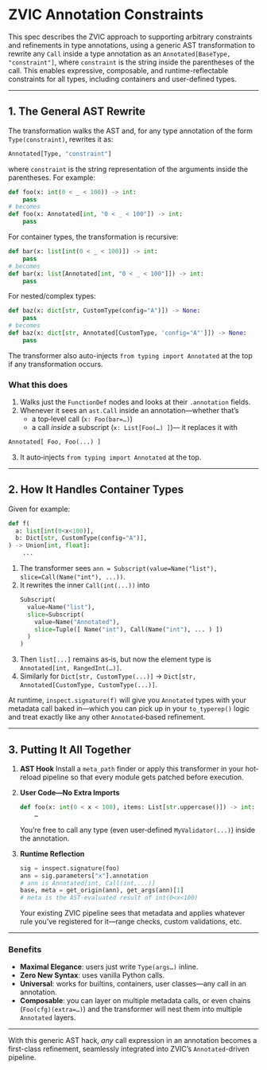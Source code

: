 
# ZVIC Annotation Constraints

This spec describes the ZVIC approach to supporting arbitrary constraints and refinements in type annotations, using a generic AST transformation to rewrite any `Call` inside a type annotation as an `Annotated[BaseType, "constraint"]`, where `constraint` is the string inside the parentheses of the call. This enables expressive, composable, and runtime-reflectable constraints for all types, including containers and user-defined types.

---


## 1. The General AST Rewrite

The transformation walks the AST and, for any type annotation of the form `Type(constraint)`, rewrites it as:

```python
Annotated[Type, "constraint"]
```

where `constraint` is the string representation of the arguments inside the parentheses. For example:

```python
def foo(x: int(0 < _ < 100)) -> int:
    pass
# becomes
def foo(x: Annotated[int, "0 < _ < 100"]) -> int:
    pass
```

For container types, the transformation is recursive:

```python
def bar(x: list[int(0 < _ < 100)]) -> int:
    pass
# becomes
def bar(x: list[Annotated[int, "0 < _ < 100"]]) -> int:
    pass
```

For nested/complex types:

```python
def baz(x: dict[str, CustomType(config="A")]) -> None:
    pass
# becomes
def baz(x: dict[str, Annotated[CustomType, 'config="A"']]) -> None:
    pass
```

The transformer also auto-injects `from typing import Annotated` at the top if any transformation occurs.

### What this does

1.  Walks just the `FunctionDef` nodes and looks at their `.annotation` fields.
2.  Whenever it sees an `ast.Call` inside an annotation—whether that’s
    - a top‐level call (`x: Foo(bar=…)`)
    - a call *inside* a subscript (`x: List[Foo(…) ]`)—
   it replaces it with
   ```python
   Annotated[ Foo, Foo(...) ]
   ```
3.  It auto‐injects `from typing import Annotated` at the top.

---

## 2. How It Handles Container Types

Given for example:

```python
def f(
  a: list[int(0<x<100)],
  b: Dict[str, CustomType(config="A")],
) -> Union[int, float]:
    ...
```

1.  The transformer sees `ann = Subscript(value=Name("list"), slice=Call(Name("int"), ...))`.
2.  It rewrites the inner `Call(int(...))` into
    ```python
    Subscript(
      value=Name("list"),
      slice=Subscript(
        value=Name("Annotated"),
        slice=Tuple([ Name("int"), Call(Name("int"), ... ) ])
      )
    )
    ```
3.  Then `list[...]` remains as‐is, but now the element type is `Annotated[int, RangedInt(…)]`.
4.  Similarly for `Dict[str, CustomType(...)]` → `Dict[str, Annotated[CustomType, CustomType(...)]`.

At runtime, `inspect.signature(f)` will give you `Annotated` types with your metadata call baked in—which you can pick up in your `to_typerep()` logic and treat exactly like any other `Annotated`‐based refinement.

---

## 3. Putting It All Together

1.  **AST Hook**
    Install a `meta_path` finder or apply this transformer in your hot‐reload pipeline so that every module gets patched before execution.

2.  **User Code—No Extra Imports**
    ```python
    def foo(x: int(0 < x < 100), items: List[str.uppercase()]) -> int:
        …
    ```
    You’re free to call any type (even user‐defined `MyValidator(...)`) inside the annotation.

3.  **Runtime Reflection**
    ```python
    sig = inspect.signature(foo)
    ann = sig.parameters["x"].annotation
    # ann is Annotated[int, Call(int,...)]
    base, meta = get_origin(ann), get_args(ann)[1]
    # meta is the AST‐evaluated result of int(0<x<100)
    ```
    Your existing ZVIC pipeline sees that metadata and applies whatever rule you’ve registered for it—range checks, custom validations, etc.

---

### Benefits

- **Maximal Elegance**: users just write `Type(args…)` inline.
- **Zero New Syntax**: uses vanilla Python calls.
- **Universal**: works for builtins, containers, user classes—any call in an annotation.
- **Composable**: you can layer on multiple metadata calls, or even chains (`Foo(cfg)(extra=…)`) and the transformer will nest them into multiple `Annotated` layers.

---

With this generic AST hack, *any* call expression in an annotation becomes a first-class refinement, seamlessly integrated into ZVIC’s `Annotated`-driven pipeline.
